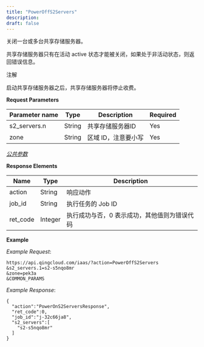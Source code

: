 ```yaml
---
title: "PowerOffS2Servers"
description: 
draft: false
---
```




关闭一台或多台共享存储服务器。

共享存储服务器只有在活动 active 状态才能被关闭，如果处于非活动状态，则返回错误信息。

注解

启动共享存储服务器之后，共享存储服务器将停止收费。

**Request Parameters**

| Parameter name | Type | Description | Required |
| --- | --- | --- | --- |
| s2_servers.n | String | 共享存储服务器ID | Yes |
| zone | String | 区域 ID，注意要小写 | Yes |

[_公共参数_](../../../parameters)

**Response Elements**

| Name | Type | Description |
| --- | --- | --- |
| action | String | 响应动作 |
| job_id | String | 执行任务的 Job ID |
| ret_code | Integer | 执行成功与否，0 表示成功，其他值则为错误代码 |

**Example**

_Example Request_:

```
https://api.qingcloud.com/iaas/?action=PowerOffS2Servers
&s2_servers.1=s2-s5nqo8mr
&zone=pek3a
&COMMON_PARAMS
```

_Example Response_:

```
{
  "action":"PowerOnS2ServersResponse",
  "ret_code":0,
  "job_id":"j-32c66ja8",
  "s2_servers":[
    "s2-s5nqo8mr"
  ]
}
```
